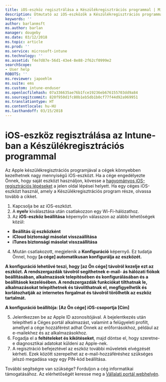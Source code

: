 ```yaml
---
title: iOS-eszköz regisztrálása a Készülékregisztrációs programmal | Microsoft Docs
description: Útmutató az iOS-eszközök a Készülékregisztrációs programmal való regisztrálásához az Intune-ban
keywords: ''
author: barlanmsft
ms.author: barlan
manager: dougeby
ms.date: 03/12/2018
ms.topic: article
ms.prod: ''
ms.service: microsoft-intune
ms.technology: ''
ms.assetid: f4e7d87e-56d1-43e4-8e88-2f62cf0999e2
searchScope:
- User help
ROBOTS: ''
ms.reviewer: japoehlm
ms.suite: ems
ms.custom: intune-enduser
ms.openlocfilehash: 07a336635ae76b1fce19236eb676155703dd9a84
ms.sourcegitcommit: 820f950d1fc80b1eb5db1b0cf77f44d92a969951
ms.translationtype: HT
ms.contentlocale: hu-HU
ms.lasthandoff: 03/15/2018
---
```

# <a name="enroll-your-ios-device-in-intune-with-the-device-enrollment-program"></a>iOS-eszköz regisztrálása az Intune-ban a Készülékregisztrációs programmal

Az Apple készülékregisztrációs programjával a cégek könnyebben kezelhetnek nagy mennyiségű iOS-eszközt. Ha a cége engedélyezte Önnek, hogy saját eszközt használjon, kövesse a [hagyományos iOS-regisztrációs lépéseket](enroll-your-device-in-intune-ios.md) a jelen oldal lépései helyett. Ha egy céges iOS-eszközt használ, amely a Készülékregisztrációs program része, olvassa tovább a cikket.

1.  Kapcsolja be az iOS-eszközt. 
2.  A **nyelv** kiválasztása után csatlakozzon egy Wi-Fi-hálózathoz.
3. Az **iOS-eszköz beállítása** képernyőn válasszon az alábbi lehetőségek közül: 
 
 - **Beállítás új eszközként**
 - **iCloud biztonsági másolat visszaállítása**
 - **iTunes biztonsági másolat visszaállítása**

4.  Miután csatlakozott, megjelenik a **Konfiguráció** képernyő. Ez tudatja Önnel, hogy **[a cége] automatikusan konfigurálja az eszközét.**

  **A konfiguráció lehetővé teszi, hogy [az Ön cége] távolról kezelje ezt az eszközt. A rendszergazdák távolról segíthetnek e-mail- ás hálózati fiókok beállításában, alkalmazások telepítésében és konfigurálásában és a beállítások kezelésében. A rendszergazdák funkciókat tilthatnak le, alkalmazásokat telepíthetnek és távolíthatnak el, megfigyelhetik és korlátozhatják az internetes forgalmat és távolról törölhetik az eszköz tartalmát.**
 
  **A konfiguráció beállítója: [Az Ön cége] iOS-csoportja [Cím]**

5. Jelentkezzen be az Apple ID azonosítójával. A bejelentkezés után telepítheti a Céges portál alkalmazást, valamint a felügyeleti profilt, amellyel a cége hozzáférést adhat Önnek az erőforrásokhoz, például az e-mailekhez és az alkalmazásokhoz. 
6.  Fogadja el a **feltételeket és kikötéseket**, majd döntse el, hogy szeretne-e diagnosztikai adatokat küldeni az Apple-nek.
7.  A regisztráció befejeztével az eszköz további műveletek elvégzését kérheti. Ezek között szerepelhet az e-mail-hozzáféréshez szükséges jelszó megadása vagy egy PIN-kód beállítása.

További segítségre van szüksége? Forduljon a cég informatikai támogatásához. Az elérhetőségét keresse meg a [Vállalati portál webhelyén](https://portal.manage.microsoft.com#HelpDeskDialog).
